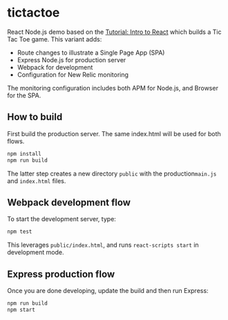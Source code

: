 # tictactoe
React Node.js demo based on the [Tutorial: Intro to React](https://reactjs.org/tutorial/tutorial.html) which builds a Tic Tac Toe game. This variant adds:
* Route changes to illustrate a Single Page App (SPA)
* Express Node.js for production server
* Webpack for development
* Configuration for New Relic monitoring

The monitoring configuration includes both APM for Node.js, and Browser for the SPA.

## How to build
First build the production server.  The same index.html will be used for both flows.
```sh
npm install
npm run build
```
The latter step creates a new directory `public` with the production`main.js` and `index.html` files.

## Webpack development flow
To start the development server, type:
```sh
npm test
```
This leverages `public/index.html`, and runs `react-scripts start` in development mode.

## Express production flow
Once you are done developing, update the build and then run Express:
```sh
npm run build
npm start
```

